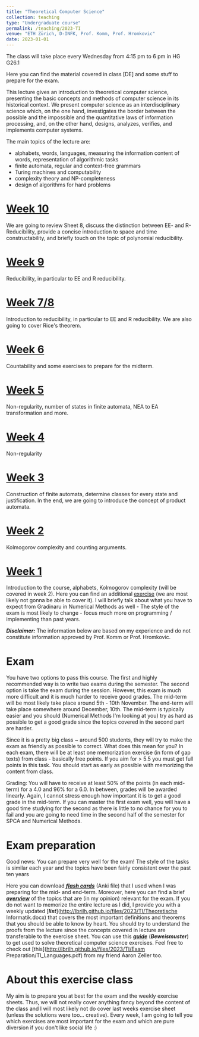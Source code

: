 ```yaml
---
title: "Theoretical Computer Science"
collection: teaching
type: "Undergraduate course"
permalink: /teaching/2023-TI
venue: "ETH Zürich, D-INFK, Prof. Komm, Prof. Hromkovic"
date: 2023-01-01
---
```


The class will take place every Wednesday from 4:15 pm to 6 pm in HG G26.1

Here you can find the material covered in class [DE] and some stuff to prepare for the exam.

This lecture gives an introduction to theoretical computer science, presenting the basic concepts and methods of computer science in its historical context. We present computer science as an interdisciplinary science which, on the one hand, investigates the border between the possible and the impossible and the quantitative laws of information processing, and, on the other hand, designs, analyzes, verifies, and implements computer systems.

The main topics of the lecture are:

- alphabets, words, languages, measuring the information content of words, representation of algorithmic tasks
- finite automata, regular and context-free grammars
- Turing machines and computability
- complexity theory and NP-completeness
- design of algorithms for hard problems

[Week 10](http://lbrilh.github.io/files/2023/TI/Woche_10.pdf)
======
We are going to review Sheet 8, discuss the distinction between EE- and R-Reducibility, provide a concise introduction to space and time constructability, and briefly touch on the topic of polynomial reducibility.

[Week 9](http://lbrilh.github.io/files/2023/TI/Woche_9.pdf)
======
Reducibility, in particular to EE and R reducibility.

[Week 7/8](http://lbrilh.github.io/files/2023/TI/Woche_7_8.pdf)
======
Introduction to reducibility, in particular to EE and R reducibility. We are also going to cover Rice's theorem.

[Week 6](http://lbrilh.github.io/files/2023/TI/Woche_6.pdf)
======
Countability and some exercises to prepare for the midterm.

[Week 5](http://lbrilh.github.io/files/2023/TI/Woche_5.pdf)
======
Non-regularity, number of states in finite automata, NEA to EA transformation and more.  

[Week 4](http://lbrilh.github.io/files/2023/TI/Woche_4.pdf)
======
Non-regularity

[Week 3](http://lbrilh.github.io/files/2023/TI/Woche_3.pdf)
======
Construction of finite automata, determine classes for every state and justification. In the end, we are going to introduce the concept of product automata.

[Week 2](http://lbrilh.github.io/files/2023/TI/Woche_2.pdf)
======
Kolmogorov complexity and counting arguments.

[Week 1](http://lbrilh.github.io/files/2023/TI/Woche_1.pdf)
======

Introduction to the course, alphabets, Kolmogorov complexity (will be covered in week 2). Here you can find an additional [exercise](http://lbrilh.github.io/files/2023/TI/Additional_1.pdf) (we are most likely not gonna be able to cover it). I will briefly talk about what you have to expect from Gradinaru in Numerical Methods as well - The style of the exam is most likely to change - focus much more on programming / implementing than past years.

***Disclaimer:*** The information below are based on my experience and do not constitute information approved by Prof. Komm or Prof. Hromkovic.

Exam  
======
You have two options to pass this course. The first and highly recommended way is to write two exams during the semester. The second option is take the exam during the session. However, this exam is much more difficult and it is much harder to receive good grades. The mid-term will be most likely take place around 5th - 10th November. The end-term will take place somewhere around December, 10th. The mid-term is typically easier and you should (Numerical Methods I'm looking at you) try as hard as possible to get a good grade since the topics covered in the second part are harder.

Since it is a pretty big class ~ around 500 students, they will try to make the exam as friendly as possible to correct. What does this mean for you? In each exam, there will be at least one memorization exercise (in form of gap texts) from class - basically free points. If you aim for > 5.5 you must get full points in this task. You should start as early as possible with memorizing the content from class.


Grading:
You will have to receive at least 50% of the points (in each mid-term) for a 4.0 and 96% for a 6.0. In between, grades will be awarded linearly. Again, I cannot stress enough how important it is to get a good grade in the mid-term. If you can master the first exam well, you will have a good time studying for the second as there is little to no chance for you to fail and you are going to need time in the second half of the semester for SPCA and Numerical Methods.

Exam preparation
======
Good news: You can prepare very well for the exam! The style of the tasks is similar each year and the topics have been fairly consistent over the past ten years

Here you can download [***flash cards***](http://lbrilh.github.io/files/2023/TI/Anki.zip) (Anki file) that I used when I was preparing for the mid- and end-term. Moreover, here you can find a brief [***overview***](http://lbrilh.github.io/files/2023/TI/Themenueberblick.pdf) of the topics that are (in my opinion) relevant for the exam. If you do not want to memorize the entire lecture as I did, I provide you with a weekly updated [***list***](http://lbrilh.github.io/files/2023/TI/Theoretische Informatik.docx) that covers the most important definitions and theorems that you should be able to know by heart. You should try to understand the proofs from the lecture since the concepts covered in lecture are transferable to the exercise sheet.
You can use this [***guide***](http://lbrilh.github.io/files/2023/TI/Beweismuster.pdf) (***Beweismuster***) to get used to solve theoretical computer science exercises. Feel free to check out [this](http://lbrilh.github.io/files/2023/TI/Exam Preparation/TI_Languages.pdf) from my friend Aaron Zeller too.

About this exercise class
======
My aim is to prepare you at best for the exam and the weekly exercise sheets. Thus, we will not really cover anything fancy beyond the content of the class and I will most likely not do cover last weeks exercise sheet (unless the solutions were too... creative). Every week, I am going to tell you which exercises are most important for the exam and which are pure diversion if you don't like social life :)
